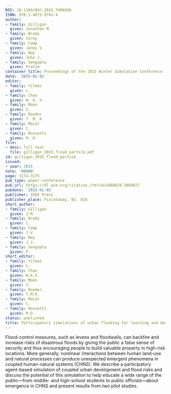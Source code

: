 ```yaml
---
DOI: 10.1109/WSC.2015.7408456
ISBN: 978-1-4673-9741-4
author:
- family: Gilligan
  given: Jonathan M.
- family: Brady
  given: Corey
- family: Camp
  given: Janey V.
- family: Nay
  given: John J.
- family: Sengupta
  given: Pratim
container_title: Proceedings of the 2015 Winter Simulation Conference
date: '2015-01-01'
editor:
- family: Yilmaz
  given: L.
- family: Chan
  given: W. K. V.
- family: Moon
  given: I.
- family: Roeder
  given: T. M. K.
- family: Macal
  given: C.
- family: Rossetti
  given: M. D.
file:
- desc: full text
  file: gilligan_2015_flood_partsim.pdf
id: gilligan_2015_flood_partsim
issued:
- year: 2015
note: '00000'
page: 3174-3175
pub_type: paper-conference
pub_url: https://dl.acm.org/citation.cfm?id=2888619.2889027
pubdate: '2015-01-01'
publisher: IEEE Press
publisher_place: Piscataway, NJ, USA
short_author:
- family: Gilligan
  given: J.M.
- family: Brady
  given: C.
- family: Camp
  given: J.V.
- family: Nay
  given: J.J.
- family: Sengupta
  given: P.
short_editor:
- family: Yilmaz
  given: L.
- family: Chan
  given: W.K.V.
- family: Moon
  given: I.
- family: Roeder
  given: T.M.K.
- family: Macal
  given: C.
- family: Rossetti
  given: M.D.
status: published
title: Participatory simulations of urban flooding for learning and decision support
---
```

Flood-control measures, such as levees and floodwalls, can backfire and increase risks of disastrous floods by giving the public a false sense of security and thus encouraging people to build valuable property in high-risk locations. More generally, nonlinear interactions between human land-use and natural processes can produce unexpected emergent phenomena in coupled human-natural systems (CHNS). We describe a participatory agent-based simulation of coupled urban development and flood risks and discuss the potential of this simulation to help educate a wide range of the public&#8212;from middle- and high-school students to public officials&#8212;about emergence in CHNS and present results from two pilot studies.
